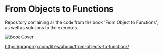 # From Objects to Functions

Repository containing all the code from the book 'From Object to Functions', as well as solutions to the exercises.

![Book Cover]([http://url/to/img.png](https://pragprog.com/titles/uboop/from-objects-to-functions/uboop.jpg))

https://pragprog.com/titles/uboop/from-objects-to-functions/


